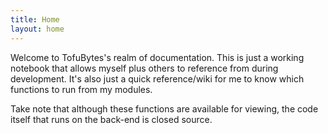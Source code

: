 ```yaml
---
title: Home
layout: home
---
```


Welcome to TofuBytes's realm of documentation. This is just a working notebook that allows myself plus others to reference from during development. It's also just a quick reference/wiki for me to know which functions to run from my modules.

Take note that although these functions are available for viewing, the code itself that runs on the back-end is closed source.
